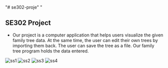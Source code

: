 "# se302-proje" 
"
## SE302 Project

- Our project is a computer application that helps users visualize the given
family tree data. At the same time, the user can edit their own trees by
importing them back. The user can save the tree as a file. Our family tree
program holds the data entered.


![ss1](https://user-images.githubusercontent.com/63734506/149386493-b7156a47-be15-4b53-90b8-bc457b64ff63.png)
![ss2](https://user-images.githubusercontent.com/63734506/149386824-ef93f687-f811-470a-a992-6ad1ddab73e0.png)
![ss3](https://user-images.githubusercontent.com/63734506/149387992-7bcb7401-c22b-4552-8e30-84e01b98c1c7.png)
![ss4](https://user-images.githubusercontent.com/63734506/149388002-f50b716c-2da3-4f72-b3af-f6bd572f378f.png)
